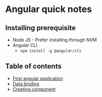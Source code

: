 # Angular quick notes

## Installing prerequisite

- Node JS - Prefer installing through NVM
- Angular CLI
    - `npm install -g @angular/cli`

## Table of contents

- [First angular application](FirstApplication.md)
- [Data binding](DataBinding.md)
- [Creating component](CreatingComponent.md)